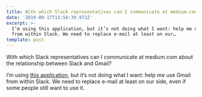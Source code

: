 ```yaml
---
title: With which Slack representatives can I communicate at medium.com
date: '2019-09-17T13:58:39.972Z'
excerpt: >-
  I’m using this application, but it’s not doing what I want: help me use Gmail
  from within Slack. We need to replace e-mail at least on our…
template: post
---
```

With which Slack representatives can I communicate at medium.com about the relationship between Slack and Gmail?

I’m using [this application](https://solrdr.slack.com/apps/AEFLFJR9Q-slack-for-gmail), but it’s not doing what I want: help me use Gmail from within Slack. We need to replace e-mail at least on our side, even if some people still want to use it.
